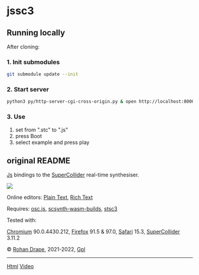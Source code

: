 # jssc3

## Running locally

After cloning:

### 1. Init submodules

```sh
git submodule update --init
```

### 2. Start server

```sh
python3 py/http-server-cgi-cross-origin.py & open http://localhost:8000
```

### 3. Use

1. set from ".stc" to ".js"
2. press Boot
3. select example and press play

## original README

[Js](https://developer.mozilla.org/en-US/docs/Web/JavaScript) bindings to the
[SuperCollider](http://audiosynth.com/) real-time synthesiser.

![](sw/jssc3/png/jssc3-rte.png)

Online editors:
[Plain Text](https://rohandrape.net/pub/jssc3/jssc3-wasm.html),
[Rich Text](https://rohandrape.net/pub/jssc3/jssc3-rte.html)

Requires:
[osc.js](https://github.com/colinbdclark/osc.js),
[scsynth-wasm-builds](https://gitlab.com/rd--/scsynth-wasm-builds),
[stsc3](http://rohandrape.net/?t=stsc3)

Tested with:

[Chromium](https://www.chromium.org/) 90.0.4430.212,
[Firefox](https://www.mozilla.org/firefox/) 91.5 & 97.0,
[Safari](https://apple.com/safari/) 15.3,
[SuperCollider](https://www.audiosynth.com/) 3.11.2

© [Rohan Drape](http://rohandrape.net/), 2021-2022, [Gpl](http://gnu.org/copyleft/)

---

[Html](https://jssc3.rohandrape.net)
[Video](https://rohandrape.net/?t=jssc3&e=md/video.md)
